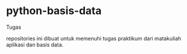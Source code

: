 # python-basis-data
Tugas

repositories ini dibuat untuk memenuhi tugas praktikum dari matakuliah
aplikasi dan basis data.
